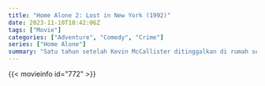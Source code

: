 ```yaml
---
title: "Home Alone 2: Lost in New York (1992)"
date: 2023-11-10T18:42:06Z
tags: ["Movie"]
categories: ["Adventure", "Comedy", "Crime"]
series: ["Home Alone"]
summary: "Satu tahun setelah Kevin McCallister ditinggalkan di rumah sendirian dan harus mengalahkan sepasang pencuri yang kikuk, dia secara tidak sengaja menemukan dirinya terdampar di New York City - dan penjahat yang sama juga tidak ketinggalan."
---
```


<mux-player stream-type="on-demand"
src="https://kp3d-my.sharepoint.com/personal/ryoo_kp3d_onmicrosoft_com/_layouts/15/download.aspx?share=EToDdUFSObdPiYc8NGIYx5EBLat0Xmx9A8GbqGEUc8MkJQ" prefer-playback="mse" controls>

</mux-player>


{{< movieinfo id="772" >}}

<script src="https://cdn.jsdelivr.net/npm/@mux/mux-player"></script>

 <script type="application/ld+json ">
{
"@context": "https://schema.org/",
"@type": "VideoObject",
"name": "Home Alone 2: Lost in New York",
"contentUrl": "https://stream.mux.com/s5adt3WJ02W1BbpD01jpN1mGaNJsmjbTN71WHDk7NsG1c.m3u8",
"thumbnailUrl": "https://www.themoviedb.org/t/p/original/gxwYr2jtBzMvp85lbCr9ooJMFPc.jpg?width=314&fit_mode=preserve&time=25",
"uploadDate": "2023-11-10T18:42:06Z",
}

</script>
